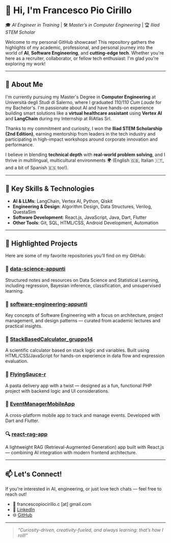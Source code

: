 <!--
**francescopiocirillo/francescopiocirillo** is a ✨ _special_ ✨ repository because its `README.md` (this file) appears on your GitHub profile.

Here are some ideas to get you started:

- 🔭 I’m currently working on ...
- 🌱 I’m currently learning ...
- 👯 I’m looking to collaborate on ...
- 🤔 I’m looking for help with ...
- 💬 Ask me about ...
- 📫 How to reach me: ...
- 😄 Pronouns: ...
- ⚡ Fun fact: ...
-->

# 👋 Hi, I'm Francesco Pio Cirillo

🎓 *AI Engineer in Training* | 🛠️ *Master’s in Computer Engineering* | 🏆 *Iliad STEM Scholar*

Welcome to my personal GitHub showcase! This repository gathers the highlights of my academic, professional, and personal journey into the world of **AI**, **Software Engineering**, and **cutting-edge tech**. Whether you're here as a recruiter, collaborator, or fellow tech enthusiast: I'm glad you're exploring my work!

---

## 🚀 About Me

I'm currently pursuing my Master's Degree in **Computer Engineering** at Università degli Studi di Salerno, where I graduated *110/110 Cum Laude* for my Bachelor's. I'm passionate about AI and have hands-on experience building smart solutions like a **virtual healthcare assistant** using **Vertex AI** and **LangChain** during my Internship at RiAtlas Srl.

Thanks to my commitment and curiosity, I won the **Iliad STEM Scholarship (2nd Edition)**, earning mentorship from leaders in the tech industry and participating in high-impact workshops around corporate innovation and performance.

I believe in blending **technical depth** with **real-world problem solving**, and I thrive in multilingual, multicultural environments 🌍 (English 🇬🇧, Italian 🇮🇹, and a bit of Spanish 🇪🇸 too!).

---

## 🧠 Key Skills & Technologies

- **AI & LLMs**: LangChain, Vertex AI, Python, Qiskit
- **Engineering & Design**: Algorithm Design, Data Structures, Verilog, QuestaSim
- **Software Development**: React.js, JavaScript, Java, Dart, Flutter
- **Other Tools**: Git, SQL, HTML/CSS, Android Development, Automation

---

## 📌 Highlighted Projects

Here are some of my favorite repositories you’ll find on my GitHub:

### 🧬 [data-science-appunti](https://github.com/yourusername/data-science-appunti)
Structured notes and resources on Data Science and Statistical Learning, including regression, Bayesian inference, classification, and unsupervised learning.

### 🧠 [software-engineering-appunti](https://github.com/yourusername/software-engineering-appunti)
Key concepts of Software Engineering with a focus on architecture, project management, and design patterns — curated from academic lectures and practical insights.

### 🧮 [StackBasedCalculator_gruppo14](https://github.com/yourusername/StackBasedCalculator_gruppo14)
A scientific calculator based on stack logic and variables. Built using HTML/CSS/JavaScript for hands-on experience in data flow and expression evaluation.

### 🍝 [FlyingSauce-r](https://github.com/yourusername/FlyingSauce-r)
A pasta delivery app with a twist — designed as a fun, functional PHP project with backend logic and UI considerations.

### 📅 [EventManagerMobileApp](https://github.com/yourusername/EventManagerMobileApp)
A cross-platform mobile app to track and manage events. Developed with Dart and Flutter.

### 🔍 [react-rag-app](https://github.com/yourusername/react-rag-app)
A lightweight RAG (Retrieval-Augmented Generation) app built with React.js — combining AI integration with modern frontend architecture.

---

## 📫 Let's Connect!

If you're interested in AI, engineering, or just love tech chats — feel free to reach out!

- 📧 francescopiocirillo.c [at] gmail.com
- 💼 [LinkedIn](https://www.linkedin.com/in/francescopiocirillo/)
- 🌐 [GitHub](https://github.com/yourusername)

---

> *"Curiosity-driven, creativity-fueled, and always learning: that’s how I roll!"*


